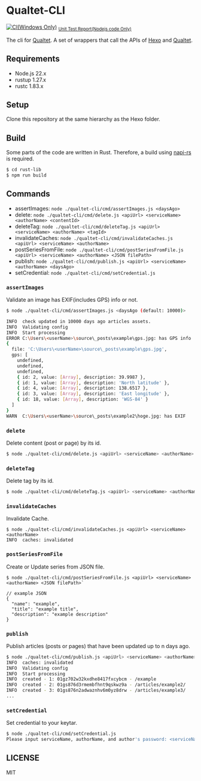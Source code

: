 # Qualtet-CLI

[![CI(Windows Only)](https://github.com/yoshinorin/qualtet-cli/actions/workflows/ci.yml/badge.svg)](https://github.com/yoshinorin/qualtet-cli/actions/workflows/ci.yml) <sub> [Unit Test Report(Nodejs code Only)](https://yoshinorin.github.io/qualtet-cli/coverage/) </sub>

The cli for [Qualtet](https://github.com/yoshinorin/qualtet). A set of wrappers that call the APIs of [Hexo](https://github.com/hexojs/hexo) and [Qualtet](https://github.com/yoshinorin/qualtet).

## Requirements

* Node.js 22.x
* rustup 1.27.x
* rustc 1.83.x

## Setup

Clone this repository at the same hierarchy as the Hexo folder.

## Build

Some parts of the code are written in Rust. Therefore, a build using [napi-rs](https://github.com/napi-rs/napi-rs) is required.

```sh
$ cd rust-lib
$ npm run build
```

## Commands

- assertImages: `node ./qualtet-cli/cmd/assertImages.js <daysAgo>`
- delete: `node ./qualtet-cli/cmd/delete.js <apiUrl> <serviceName> <authorName> <contentId>`
- deleteTag: `node ./qualtet-cli/cmd/deleteTag.js <apiUrl> <serviceName> <authorName> <tagId>`
- invalidateCaches: `node ./qualtet-cli/cmd/invalidateCaches.js <apiUrl> <serviceName> <authorName>`
- postSeriesFromFile: `node ./qualtet-cli/cmd/postSeriesFromFile.js <apiUrl> <serviceName> <authorName> <JSON filePath>`
- publish: `node ./qualtet-cli/cmd/publish.js <apiUrl> <serviceName> <authorName> <daysAgo>`
- setCredential: `node ./qualtet-cli/cmd/setCredential.js`

### `assertImages`

Validate an image has EXIF(includes GPS) info or not.

```sh
$ node ./qualtet-cli/cmd/assertImages.js <daysAgo (default: 10000)>

INFO  check updated in 10000 days ago articles assets.
INFO  Validating config
INFO  Start processing
ERROR C:\Users\<userName>\source\_posts\example\gps.jpg: has GPS info
{
  file: 'C:\Users\<userName>\source\_posts\example\gps.jpg',
  gps: [
    undefined,
    undefined,
    undefined,
    { id: 2, value: [Array], description: 39.9987 },
    { id: 1, value: [Array], description: 'North latitude' },
    { id: 4, value: [Array], description: 138.6517 },
    { id: 3, value: [Array], description: 'East longitude' },
    { id: 18, value: [Array], description: 'WGS-84' }
  ]
}
WARN  C:\Users\<userName>\source\_posts\example2\hoge.jpg: has EXIF
```

### `delete`

Delete content (post or page) by its id.

```sh
$ node ./qualtet-cli/cmd/delete.js <apiUrl> <serviceName> <authorName> <contentId>
```

### `deleteTag`

Delete tag by its id.

```sh
$ node ./qualtet-cli/cmd/deleteTag.js <apiUrl> <serviceName> <authorName> <tagId>
```

### `invalidateCaches`

Invalidate Cache.

```
$ node ./qualtet-cli/cmd/invalidateCaches.js <apiUrl> <serviceName> <authorName>
INFO  caches: invalidated
```

### `postSeriesFromFile`

Create or Update series from JSON file.

```
$ node ./qualtet-cli/cmd/postSeriesFromFile.js <apiUrl> <serviceName> <authorName> <JSON filePath>`

// example JSON
{
  "name": "example",
  "title": "example title",
  "description": "example description"
}
```

### `publish`

Publish articles (posts or pages) that have been updated up to n days ago.

```sh
$ node ./qualtet-cli/cmd/publish.js <apiUrl> <serviceName> <authorName> <daysAgo>
INFO  caches: invalidated
INFO  Validating config
INFO  Start processing
INFO  created - 1: 01gz702w32kxdhe8417fxcybcm - /example
INFO  created - 2: 01gs876d3rmembfhnt9qskwz9a - /articles/example2/
INFO  created - 3: 01gs876n2adwaznhv6m0yz8drw - /articles/example3/
...
```

### `setCredential`

Set credential to your keytar.

```sh
$ node ./qualtet-cli/cmd/setCredential.js
Please input serviceName, authorName, and author's password: <serviceName> <authorName> <password>
```

## LICENSE

MIT
